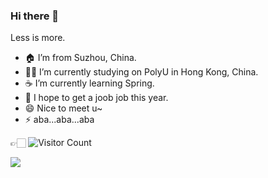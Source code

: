 ### Hi there 👋

<!--
**FinnSHI/FinnSHI** is a ✨ _special_ ✨ repository because its `README.md` (this file) appears on your GitHub profile.

Here are some ideas to get you started:

- 🔭 I’m currently working on ...
- 🌱 I’m currently learning ...
- 👯 I’m looking to collaborate on ...
- 🤔 I’m looking for help with ...
- 💬 Ask me about ...
- 📫 How to reach me: ...
- 😄 Pronouns: ...
- ⚡ Fun fact: ...
-->

Less is more.

- 🏠 I’m from Suzhou, China.
- 👨‍💻 I’m currently studying on PolyU in Hong Kong, China.
- ☕️ I’m currently learning Spring.
- 👯 I hope to get a joob job this year.
- 😄 Nice to meet u~
- ⚡ aba...aba...aba

👉🏻 ![Visitor Count](https://profile-counter.glitch.me/dereknguyen269/count.svg)

![](https://github-readme-stats.vercel.app/api?username=FinnSHI&theme=dark)

